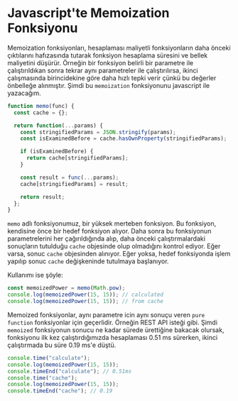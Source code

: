 # Javascript'te Memoization Fonksiyonu
Memoization fonksiyonları, hesaplaması maliyetli fonksiyonların daha önceki çıktılarını hafızasında tutarak fonksiyon hesaplama süresini ve bellek maliyetini düşürür. Örneğin bir fonksiyon belirli bir parametre ile çalıştırıldıkan sonra tekrar aynı parametreler ile çalıştırılırsa, ikinci çalışmasında birincidekine göre daha hızlı tepki verir çünkü bu değerler önbelleğe alınmıştır. Şimdi bu `memoization` fonksiyonunu javascript ile yazacağım.

```js
function memo(func) {
  const cache = {};

  return function(...params) {
    const stringifiedParams = JSON.stringify(params);
    const isExaminedBefore = cache.hasOwnProperty(stringifiedParams);

    if (isExaminedBefore) {
      return cache[stringifiedParams];
    }

    const result = func(...params);
    cache[stringifiedParams] = result;

    return result;
  };
}
```
`memo` adlı fonksiyonumuz, bir yüksek merteben fonksiyon. Bu fonksiyon, kendisine önce bir hedef fonksiyon alıyor. Daha sonra bu fonksiyonun parametrelerini her çağırıldığında alıp, daha önceki çalıştırmalardaki sonuçların tutulduğu `cache` objesinde olup olmadığını kontrol ediyor. Eğer varsa, sonuc `cache` objesinden alınıyor. Eğer yoksa, hedef fonksiyonda işlem yapılıp sonuc `cache` değişkeninde tutulmaya başlanıyor.

Kullanımı ise şöyle:
```js
const memoizedPower = memo(Math.pow);
console.log(memoizedPower(15, 15)); // calculated
console.log(memoizedPower(15, 15)); // from cache
```
Memoized fonksiyonlar, aynı parametre icin aynı sonuçu veren `pure function` fonksiyonlar için geçerlidir. Örneğin REST API isteği gibi. Şimdi `memoized` fonksiyonun sonucu ne kadar sürede ürettiğine bakacak olursak, fonksiyonu ilk kez çalıştırdığımızda hesaplaması 0.51 ms sürerken, ikinci çalıştırmada bu süre 0.19 ms'e düştü.
```js
console.time("calculate");
console.log(memoizedPower(15, 15));
console.timeEnd("calculate"); // 0.51ms
console.time("cache");
console.log(memoizedPower(15, 15));
console.timeEnd("cache"); // 0.19
```
